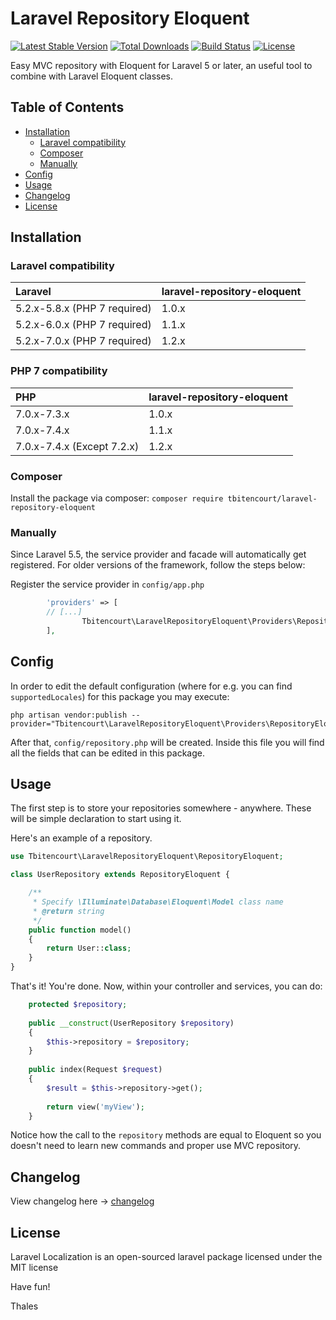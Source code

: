 # Laravel Repository Eloquent

[![Latest Stable Version](https://poser.pugx.org/tbitencourt/laravel-repository-eloquent/v/stable)](https://packagist.org/packages/tbitencourt/laravel-repository-eloquent)
[![Total Downloads](https://poser.pugx.org/tbitencourt/laravel-repository-eloquent/downloads)](https://packagist.org/packages/tbitencourt/laravel-repository-eloquent)
[![Build Status](https://travis-ci.org/tbitencourt/laravel-repository-eloquent.png)](https://travis-ci.org/tbitencourt/laravel-repository-eloquent)
[![License](https://poser.pugx.org/tbitencourt/laravel-repository-eloquent/license)](https://packagist.org/packages/tbitencourt/laravel-repository-eloquent)

Easy MVC repository with Eloquent for Laravel 5 or later, an useful tool to combine with Laravel Eloquent classes.

## Table of Contents

- <a href="#installation">Installation</a>
    - <a href="#laravel-compatibility">Laravel compatibility</a>
    - <a href="#composer">Composer</a>
    - <a href="#manually">Manually</a>
- <a href="#config">Config</a>
- <a href="#usage">Usage</a>
- <a href="#changelog">Changelog</a>
- <a href="#license">License</a>

## Installation

### Laravel compatibility

 Laravel      | laravel-repository-eloquent
:-------------|:----------
 5.2.x-5.8.x (PHP 7 required) | 1.0.x
 5.2.x-6.0.x (PHP 7 required) | 1.1.x
 5.2.x-7.0.x (PHP 7 required) | 1.2.x


### PHP 7 compatibility

 PHP      | laravel-repository-eloquent
:-------------|:----------
 7.0.x-7.3.x | 1.0.x
 7.0.x-7.4.x | 1.1.x
 7.0.x-7.4.x (Except 7.2.x) | 1.2.x

### Composer

Install the package via composer: `composer require tbitencourt/laravel-repository-eloquent`

### Manually

Since Laravel 5.5, the service provider and facade will automatically get registered. For older versions of the framework, follow the steps below:

Register the service provider in `config/app.php`

```php
        'providers' => [
		// [...]
                Tbitencourt\LaravelRepositoryEloquent\Providers\RepositoryEloquentServiceProvider::class,
        ],
```

## Config

In order to edit the default configuration (where for e.g. you can find `supportedLocales`) for this package you may execute:

```
php artisan vendor:publish --provider="Tbitencourt\LaravelRepositoryEloquent\Providers\RepositoryEloquentServiceProvider"
```

After that, `config/repository.php` will be created. Inside this file you will find all the fields that can be edited in this package.

## Usage

The first step is to store your repositories somewhere - anywhere. These will be simple declaration to start using it.

Here's an example of a repository.

```php
use Tbitencourt\LaravelRepositoryEloquent\RepositoryEloquent;

class UserRepository extends RepositoryEloquent {

    /**
     * Specify \Illuminate\Database\Eloquent\Model class name
     * @return string
     */
    public function model()
    {
        return User::class;
    }
}
```

That's it! You're done. Now, within your controller and services, you can do:

```php
    protected $repository;
    
    public __construct(UserRepository $repository)
    {
        $this->repository = $repository;
    }
    
    public index(Request $request)
    {
        $result = $this->repository->get();
        
        return view('myView');
    }
```

Notice how the call to the `repository` methods are equal to Eloquent so you doesn't need to learn new commands and proper use MVC repository.

## Changelog

View changelog here -> [changelog](CHANGELOG.md)

## License

Laravel Localization is an open-sourced laravel package licensed under the MIT license


Have fun!

Thales
